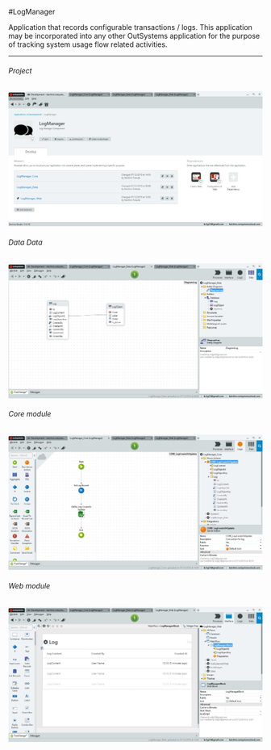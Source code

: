 #LogManager

Application that records configurable transactions / logs.
This application may be incorporated into any other OutSystems application for the purpose of tracking system usage flow related activities.

---

###### Project

![](./img/LogManager.jpg)

###### Data Data

![](./img/LogManager_Data.jpg)

###### Core module

![](./img/LogManager_Core.jpg)

###### Web module

![](./img/LogManager_Web.jpg)


